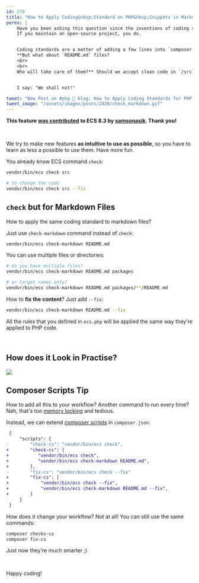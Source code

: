 ```yaml
---
id: 278
title: "How to Apply Coding&nbsp;Standard on PHP&nbsp;Snippets in Markdown&nbsp;Files?"
perex: |
    Have you been asking this question since the inventions of coding standards? Do you write `README.md`?
    If you maintain an open-source project, you do.


    Coding standards are a matter of adding a few lines into `composer.json` and your favorite CI.
    **But what about `README.md` files?
    <br>
    <br>
    Who will take care of them?** Should we accept clean code in `/src`, but crap code in PHP snippets in Markdown? What if someone reading `README.md` will adopt its bad coding habits?


    I say: "We shall not!"

tweet: "New Post on #php 🐘 blog: How to Apply Coding Standards for PHP Snippets in Markdown files?   Thanks to @samsonasik"
tweet_image: "/assets/images/posts/2020/check_markdown.gif"
---
```


**This feature [was contributed](https://github.com/symplify/symplify/pull/2118) to ECS 8.3 by [samsonasik](https://github.com/samsonasik). Thank you!**

<br>

We try to make new features **as intuitive to use as possible**, so you have to learn as less a possible to use them. Have more fun.

You already know ECS command `check`:

```bash
vendor/bin/ecs check src

# to change the code
vendor/bin/ecs check src --fix
```

## `check` but for Markdown Files

How to apply the same coding standard to markdown files?

Just use `check-markdown` command instead of `check`:

```bash
vendor/bin/ecs check-markdown README.md
```

You can use multiple files or directories:

```bash
# do you have multiple files?
vendor/bin/ecs check-markdown README.md packages

# or target names only?
vendor/bin/ecs check-markdown README.md packages/**/README.md
```

How to **fix the content**? Just add `--fix`:

```bash
vendor/bin/ecs check-markdown README.md --fix
```

All the rules that you defined in `ecs.php` will be applied the same way they're applied to PHP code.

<br>

## How does it Look in Practise?

<img src="/assets/images/posts/2020/check_markdown.gif" class="img-thumbnail">

## Composer Scripts Tip

How to add all this to your workflow? Another command to run every time? Nah, that's too [memory locking](/blog/2018/08/27/why-and-how-to-avoid-the-memory-lock/) and tedious.

Instead, we can extend [composer scripts](https://blog.martinhujer.cz/have-you-tried-composer-scripts/) in `composer.json`:

```diff
 {
     "scripts": {
-        "check-cs": "vendor/bin/ecs check",
+        "check-cs": [
+           "vendor/bin/ecs check",
+           "vendor/bin/ecs check-markdown README.md",
+        ],
-        "fix-cs": "vendor/bin/ecs check --fix"
+        "fix-cs": [
+            "vendor/bin/ecs check --fix",
+            "vendor/bin/ecs check-markdown README.md --fix",
+        ]
     }
 }
```

How does it change your workflow? Not at all! You can still use the same commands:

```bash
composer checks-cs
composer fix-cs
```

Just now they're much smarter ;)

<br>

Happy coding!
